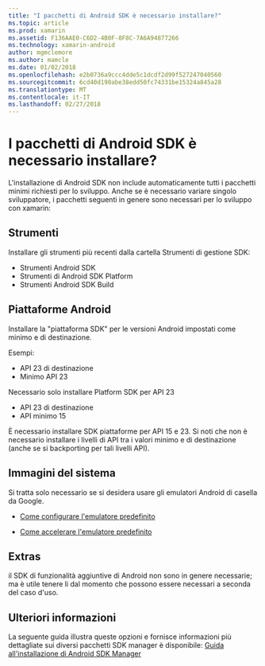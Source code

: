 ```yaml
---
title: "I pacchetti di Android SDK è necessario installare?"
ms.topic: article
ms.prod: xamarin
ms.assetid: F136AAE0-C6D2-4B0F-8F8C-7A6A94877266
ms.technology: xamarin-android
author: mgmclemore
ms.author: mamcle
ms.date: 01/02/2018
ms.openlocfilehash: e2b0736a9ccc4dde5c1dcdf2d99f527247040560
ms.sourcegitcommit: 6cd40d190abe38edd50fc74331be15324a845a28
ms.translationtype: MT
ms.contentlocale: it-IT
ms.lasthandoff: 02/27/2018
---
```

# <a name="which-android-sdk-packages-should-i-install"></a>I pacchetti di Android SDK è necessario installare?

L'installazione di Android SDK non include automaticamente tutti i pacchetti minimi richiesti per lo sviluppo. Anche se è necessario variare singolo sviluppatore, i pacchetti seguenti in genere sono necessari per lo sviluppo con xamarin:

## <a name="tools"></a>Strumenti

Installare gli strumenti più recenti dalla cartella Strumenti di gestione SDK:

- Strumenti Android SDK
- Strumenti di Android SDK Platform
- Strumenti Android SDK Build

## <a name="android-platforms"></a>Piattaforme Android

Installare la "piattaforma SDK" per le versioni Android impostati come minimo e di destinazione. 

Esempi:

- API 23 di destinazione
- Minimo API 23

Necessario solo installare Platform SDK per API 23

- API 23 di destinazione
- API minimo 15

È necessario installare SDK piattaforme per API 15 e 23. Si noti che non è necessario installare i livelli di API tra i valori minimo e di destinazione (anche se si backporting per tali livelli API).

## <a name="system-images"></a>Immagini del sistema
Si tratta solo necessario se si desidera usare gli emulatori Android di casella da Google. 

- [Come configurare l'emulatore predefinito](~/android/get-started/installation/android-emulator/index.md)

- [Come accelerare l'emulatore predefinito](~/android/get-started/installation/android-emulator/index.md)

## <a name="extras"></a>Extras
il SDK di funzionalità aggiuntive di Android non sono in genere necessarie; ma è utile tenere li dal momento che possono essere necessari a seconda del caso d'uso.

## <a name="further-reading"></a>Ulteriori informazioni
La seguente guida illustra queste opzioni e fornisce informazioni più dettagliate sui diversi pacchetti SDK manager è disponibile: [Guida all'installazione di Android SDK Manager](http://www.themethodology.net/2015/02/android-sdk-manager-setup-for.html?m=1)

